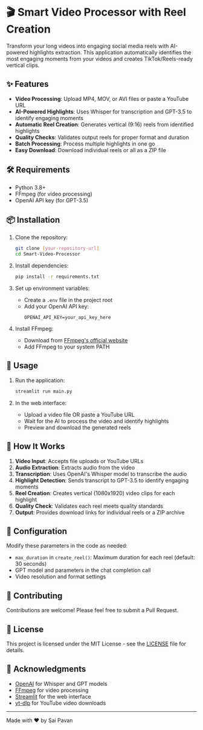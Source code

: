 # 🎬 Smart Video Processor with Reel Creation

Transform your long videos into engaging social media reels with AI-powered highlights extraction. This application automatically identifies the most engaging moments from your videos and creates TikTok/Reels-ready vertical clips.

## ✨ Features

- **Video Processing**: Upload MP4, MOV, or AVI files or paste a YouTube URL
- **AI-Powered Highlights**: Uses Whisper for transcription and GPT-3.5 to identify engaging moments
- **Automatic Reel Creation**: Generates vertical (9:16) reels from identified highlights
- **Quality Checks**: Validates output reels for proper format and duration
- **Batch Processing**: Process multiple highlights in one go
- **Easy Download**: Download individual reels or all as a ZIP file

## 🛠️ Requirements

- Python 3.8+
- FFmpeg (for video processing)
- OpenAI API key (for GPT-3.5)

## 📦 Installation

1. Clone the repository:
   ```bash
   git clone [your-repository-url]
   cd Smart-Video-Processor
   ```

2. Install dependencies:
   ```bash
   pip install -r requirements.txt
   ```

3. Set up environment variables:
   - Create a `.env` file in the project root
   - Add your OpenAI API key:
     ```
     OPENAI_API_KEY=your_api_key_here
     ```

4. Install FFmpeg:
   - Download from [FFmpeg's official website](https://ffmpeg.org/download.html)
   - Add FFmpeg to your system PATH

## 🚀 Usage

1. Run the application:
   ```bash
   streamlit run main.py
   ```

2. In the web interface:
   - Upload a video file OR paste a YouTube URL
   - Wait for the AI to process the video and identify highlights
   - Preview and download the generated reels

## 🎯 How It Works

1. **Video Input**: Accepts file uploads or YouTube URLs
2. **Audio Extraction**: Extracts audio from the video
3. **Transcription**: Uses OpenAI's Whisper model to transcribe the audio
4. **Highlight Detection**: Sends transcript to GPT-3.5 to identify engaging moments
5. **Reel Creation**: Creates vertical (1080x1920) video clips for each highlight
6. **Quality Check**: Validates each reel meets quality standards
7. **Output**: Provides download links for individual reels or a ZIP archive

## 🔧 Configuration

Modify these parameters in the code as needed:
- `max_duration` in `create_reel()`: Maximum duration for each reel (default: 30 seconds)
- GPT model and parameters in the chat completion call
- Video resolution and format settings

## 🤝 Contributing

Contributions are welcome! Please feel free to submit a Pull Request.

## 📝 License

This project is licensed under the MIT License - see the [LICENSE](LICENSE) file for details.

## 🙏 Acknowledgments

- [OpenAI](https://openai.com) for Whisper and GPT models
- [FFmpeg](https://ffmpeg.org/) for video processing
- [Streamlit](https://streamlit.io/) for the web interface
- [yt-dlp](https://github.com/yt-dlp/yt-dlp) for YouTube video downloads

---

Made with ❤️ by Sai Pavan
